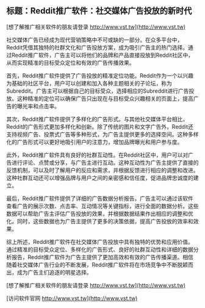 ## **标题：Reddit推广软件：社交媒体广告投放的新时代**

[想了解推广相关软件的朋友请登录 http://www.vst.tw](http://www.vst.tw)

社交媒体广告已经成为现代营销策略中不可或缺的一部分。在众多平台中，Reddit凭借其独特的社群文化和广告投放方案，成为吸引广告主的热门选择。通过Reddit推广软件，广告主可以将他们的品牌和产品直接投放到Reddit社区中，从而实现精准的目标受众定位和有效的广告传播效果。

首先，Reddit推广软件提供了广告投放的精准定位功能。Reddit作为一个以兴趣为基础的社区平台，用户可以创建和加入各种主题相关的子论坛，称为Subreddit。广告主可以根据自己的目标受众，选择相应的Subreddit进行广告投放。这种精准的定位可以确保广告只出现在与目标受众兴趣相关的页面上，提高广告的曝光率和点击率。

其次，Reddit推广软件提供了多样化的广告形式。与其他社交媒体平台相比，Reddit的广告形式更加多样化和创新。除了传统的图片和文字广告外，Reddit还支持视频广告、投票式广告等多种形式，为广告主提供更多的选择空间。这种多样化的广告形式可以更好地吸引用户的注意力，增加品牌曝光和用户参与度。

此外，Reddit推广软件具有良好的社群互动性。在Reddit社区中，用户可以对广告进行评论、点赞或分享，与广告主进行互动。这种互动性为广告主提供了直接的反馈机制，可以及时了解用户的反应和需求，并根据反馈进行相应的调整和改进。这种社群互动还可以增强品牌与用户之间的亲密感和信任度，促进品牌忠诚度的建立。

最后，Reddit推广软件提供了详细的广告数据分析报告。广告主可以通过该软件查看广告的展示次数、点击率、互动情况等关键指标，进行全面的数据分析。这些数据可以帮助广告主评估广告投放的效果，并根据数据结果作出相应的调整和优化。同时，这些数据也为广告主提供了更多的决策依据，提高广告投放的效率和效果。

综上所述，Reddit推广软件在社交媒体广告投放中具有独特的优势和应用价值。通过精准的目标受众定位、多样化的广告形式、良好的社群互动性和详细的数据分析报告，Reddit推广软件为广告主提供了更加高效和有效的广告传播渠道。相信随着社交媒体广告行业的不断发展，Reddit推广软件将在市场竞争中不断脱颖而出，成为广告主们追逐的明星选择。

[想了解推广相关软件的朋友请登录 http://www.vst.tw](http://www.vst.tw)


[访问软件官网 http://www.vst.tw](http://www.vst.tw)
